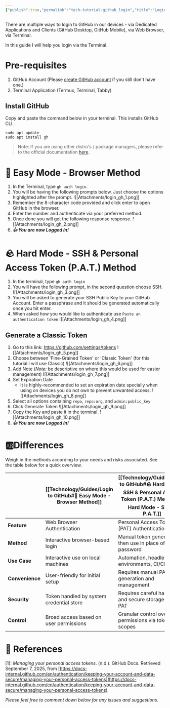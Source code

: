```yaml
---
{"publish":true,"permalink":"tech-tutorial-github_login","title":"Login to GitHub via Terminal","description":"Quick Login guide for GitHub","comments":true,"created":"2025-09-07","modified":"2025-09-07T13:23:51.712+08:00","published":"2025-09-07","tags":["Technology","Tutorial"],"cssclasses":null,"draft":false,"date":"2025-09-07","date_created":"2025-09-07","aliases":null}
---
```


There are multiple ways to login to GitHub in our devices - via Dedicated Applications and Clients (GitHub Desktop, GitHub Mobile), via Web Browser, via Terminal. 

In this guide I will help you login via the Terminal.

# Pre-requisites
1. GitHub Account (Please [create GitHub account](https://docs.github.com/en/get-started/start-your-journey/creating-an-account-on-github) if you still don't have one.)
2. Terminal Application (Termux, Terminal, Tabby)

## Install GitHub
Copy and paste the command below in your terminal. This installs GitHub CLI.
```
sudo apt update
sudo apt install gh
```

> Note: If you are using other distro's / package managers, please refer to the official documentation [here](https://github.com/cli/cli/blob/trunk/docs/install_linux.md#debian).
# 🍰 Easy Mode - Browser Method
1. In the Terminal, type `gh auth login`. 
2. You will be having the following prompts below. Just choose the options highlighted after the prompt. ![[Attachments/login_gh_1.png]]
3. Remember the 8-character code provided and click enter to open GitHub in the browser. 
4. Enter the number and authenticate via your preferred method. 
5. Once done you will get the following response response. ![[Attachments/login_gh_2.png]]
6. ***👍 You are now Logged In!*** 


# 🪨 Hard Mode - SSH & Personal Access Token (P.A.T.) Method 
1. In the terminal, type `gh auth login`
2. You will have the following prompt, in the second question choose SSH. ![[Attachments/login_gh_3.png]]
3. You will be asked to generate your SSH Public Key to your GitHub Account. Enter a passphrase and it should be generated automatically once you hit enter. 
4. When asked how you would like to authenticate use `Paste an authentication token` ![[Attachments/login_gh_4.png]]
## Generate a Classic Token
1. Go to this link: https://github.com/settings/tokens ![[Attachments/login_gh_5.png]]
2. Choose between 'Fine-Grained Token' or 'Classic Token' (for this tutorial I will use Classic) ![[Attachments/login_gh_6.png]]
3. Add Note (*Note:* be descriptive on where this would be used for easier management) ![[Attachments/login_gh_7.png]]
4. Set Expiration Date
	- It is highly-recommended to set an expiration date specially when using on devices you do not own to prevent unwanted access. ![[Attachments/login_gh_8.png]]
5. Select all options containing `repo`, `repo:org`, and `admin:public_key`
6. Click Generate Token ![[Attachments/login_gh_9.png]]
7. Copy the Key and paste it in the terminal. ![[Attachments/login_gh_10.png]]
8. ***👍 You are now Logged In!*** 
# 🆎Differences

Weigh in the methods according to your needs and risks associated. See the table below for a quick overview.

|                 | **[[Technology/Guides/Login to GitHub#🍰 Easy Mode - Browser Method]]**   | **[[Technology/Guides/Login to GitHub#🪨 Hard Mode - SSH & Personal Access Token (P.A.T.) Method\|🪨 Hard Mode - SSH & P.A.T.]]** |
| --------------- | ---------------------------------------- | ------------------------------------------------------------------------------------------------ |
| **Feature**     | Web Browser Authentication               | Personal Access Token (PAT) Authentication                                                       |
| **Method**      | Interactive browser-based login          | Manual token generation, then use in place of password                                           |
| **Use Case**    | Interactive use on local machines        | Automation, headless environments, CI/CD                                                         |
| **Convenience** | User-friendly for initial setup          | Requires manual PAT generation and management                                                    |
| **Security**    | Token handled by system credential store | Requires careful handling and secure storage of the PAT                                          |
| **Control**     | Broad access based on user permissions   | Granular control over permissions via token scopes                                               |

# 📜 References

[1]: _Managing your personal access tokens_. (n.d.). GitHub Docs. Retrieved September 7, 2025, from [https://docs-internal.github.com/en/authentication/keeping-your-account-and-data-secure/managing-your-personal-access-tokens](https://docs-internal.github.com/en/authentication/keeping-your-account-and-data-secure/managing-your-personal-access-tokens)

*Please feel free to comment down below for any issues and suggestions.* 